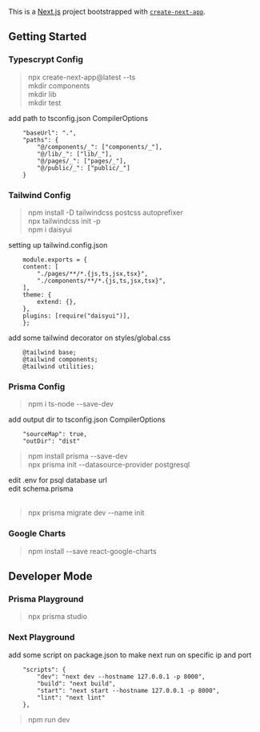 This is a [Next.js](https://nextjs.org/) project bootstrapped with [`create-next-app`](https://github.com/vercel/next.js/tree/canary/packages/create-next-app).

## Getting Started

### Typescrypt Config

> npx create-next-app@latest --ts </br>
> mkdir components </br>
> mkdir lib </br>
> mkdir test </br>

add path to tsconfig.json CompilerOptions</br>

```
    "baseUrl": ".",
    "paths": {
        "@/components/_": ["components/_"],
        "@/lib/_": ["lib/_"],
        "@/pages/_": ["pages/_"],
        "@/public/_": ["public/_"]
    }
```

### Tailwind Config

> npm install -D tailwindcss postcss autoprefixer </br>
> npx tailwindcss init -p </br>
> npm i daisyui </br>

setting up tailwind.config.json <br/>

```
    module.exports = {
    content: [
        "./pages/**/*.{js,ts,jsx,tsx}",
        "./components/**/*.{js,ts,jsx,tsx}",
    ],
    theme: {
        extend: {},
    },
    plugins: [require("daisyui")],
    };
```

add some tailwind decorator on styles/global.css

```
    @tailwind base;
    @tailwind components;
    @tailwind utilities;
```

### Prisma Config

> npm i ts-node --save-dev <br/>

add output dir to tsconfig.json CompilerOptions<br/>

```
    "sourceMap": true,
    "outDir": "dist"
```

> npm install prisma --save-dev <br/>
> npx prisma init --datasource-provider postgresql <br/>

edit .env for psql database url<br/>
edit schema.prisma <br/><br/>

> npx prisma migrate dev --name init <br/>

### Google Charts

> npm install --save react-google-charts

## Developer Mode

### Prisma Playground

> npx prisma studio <br/>

### Next Playground

add some script on package.json to make next run on specific ip and port<br/>

```
    "scripts": {
        "dev": "next dev --hostname 127.0.0.1 -p 8000",
        "build": "next build",
        "start": "next start --hostname 127.0.0.1 -p 8000",
        "lint": "next lint"
    },
```

> npm run dev

